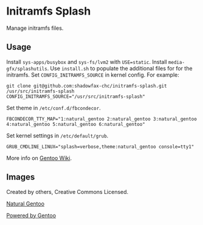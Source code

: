 Initramfs Splash
================

Manage initramfs files.


Usage
-----

Install `sys-apps/busybox` and `sys-fs/lvm2` with `USE=static`. Install
`media-gfx/splashutils`. Use `install.sh` to populate the additional files for
for the initramfs. Set `CONFIG_INITRAMFS_SOURCE` in kernel config. For example:

    git clone git@github.com:shadowfax-chc/initramfs-splash.git /usr/src/initramfs-splash
    CONFIG_INITRAMFS_SOURCE="/usr/src/initramfs-splash"

Set theme in `/etc/conf.d/fbcondecor`.

    FBCONDECOR_TTY_MAP="1:natural_gentoo 2:natural_gentoo 3:natural_gentoo 4:natural_gentoo 5:natural_gentoo 6:natural_gentoo"

Set kernel settings in `/etc/default/grub`.

    GRUB_CMDLINE_LINUX="splash=verbose,theme:natural_gentoo console=tty1"

More info on [Gentoo Wiki](http://wiki.gentoo.org/wiki/Fbsplash).


Images
------

Created by others, Creative Commons Licensed.

[Natural Gentoo](http://gentoo-art.org/content/show.php/gentoo+fbsplash+natural_gentoo+1920x1080?content=162492&PHPSESSID=3782da562e3217eeed166e0821fa53f6)

[Powered by Gentoo](http://gentoo-art.org/content/show.php/Powered+by+Gentoo+BootSplash+%5Bfbsplash%5D?content=127492&PHPSESSID=3782da562e3217eeed166e0821fa53f6)
